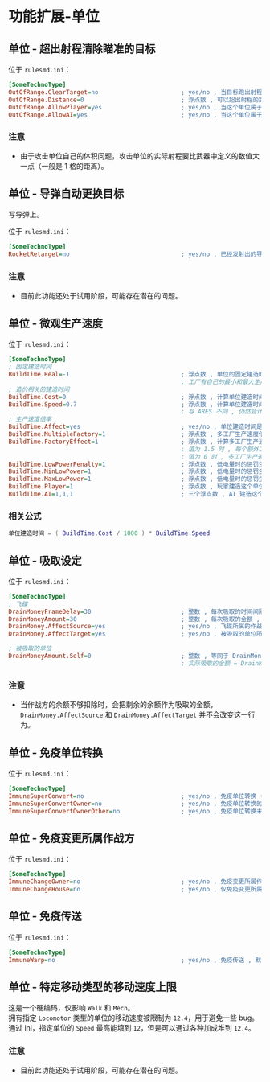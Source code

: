 # 功能扩展-单位

## 单位 - 超出射程清除瞄准的目标

位于 `rulesmd.ini`：

```ini
[SomeTechnoType]
OutOfRange.ClearTarget=no                       ; yes/no , 当目标跑出射程后是否清除攻击目标 , 默认值是 no
OutOfRange.Distance=0                           ; 浮点数 , 可以超出射程的距离 , 负数 = 减少距离 , 默认值是 0
OutOfRange.AllowPlayer=yes                      ; yes/no , 当这个单位属于玩家控制时 (属于玩家阵营时) , 是否会丢失目标 , 默认值是 yes
OutOfRange.AllowAI=yes                          ; yes/no , 当这个单位属于 AI 控制时 (属于电脑阵营时) , 是否会丢失目标 , 默认值是 yes
```

### 注意

* 由于攻击单位自己的体积问题，攻击单位的实际射程要比武器中定义的数值大一点（一般是 1 格的距离）。



## 单位 - 导弹自动更换目标

写导弹上。

位于 `rulesmd.ini`：

```ini
[SomeTechnoType]
RocketRetarget=no                               ; yes/no , 已经发射出的导弹是否跟随本体更换目标 , 默认值是 no
```

### 注意

* 目前此功能还处于试用阶段，可能存在潜在的问题。



## 单位 - 微观生产速度

位于 `rulesmd.ini`：

```ini
[SomeTechnoType]
; 固定建造时间
BuildTime.Real=-1                               ; 浮点数 , 单位的固定建造时间 , 负数 = 使用下面的造价来计算时间 , 默认值是 -1 , 单位 : 帧
                                                ; 工厂有自己的最小和最大生产时间 , 因此并不能实现无冷却生产或完全生产不出来的效果
; 造价相关的建造时间
BuildTime.Cost=0                                ; 浮点数 , 计算单位建造时间时 , 使用此值代替 Cost 进行计算 , 默认值是 [SomeTechnoType] -> Cost 的值 , 单位 : 元
BuildTime.Speed=0.7                             ; 浮点数 , 计算单位建造时间时 , 花费 1000 元所需要的分钟数 , 默认值是 [SomeTechnoType] -> BuildSpeed 的值 , 单位 : 分钟
                                                ; 与 ARES 不同 , 仍然会计算 Wall=yes 的单位 [General] -> WallBuildSpeedCoefficient 加成
; 生产速度倍率
BuildTime.Affect=yes                            ; yes/no , 单位建造时间是否会受到下列各个生产速度倍率的影响 (包括围墙的生产速度倍率) , 默认值是 yes
BuildTime.MultipleFactory=1                     ; 浮点数 , 多工厂生产速度倍率 , 等比数列 , 每多一个工厂就会乘一次这个倍率 , 至少需要 2 个工厂 , 默认值是 [General] -> MultipleFactory 的值
BuildTime.FactoryEffect=1                       ; 浮点数 , 计算多工厂生产速度倍率时的工厂数量因子 , 至少需要 2 个工厂 , 默认值是 1
                                                ; 值为 1.5 时 , 每个额外工厂会计算为 1.5 个额外工厂 , 值为 0.8 时 , 每个额外工厂会计算为 0.8 个额外工厂
                                                ; 值为 0 时 , 多工厂生产速度倍率无效 , 负数可能会导致指数级地增加单位建造时间
BuildTime.LowPowerPenalty=1                     ; 浮点数 , 低电量时的惩罚生产速度倍率 , 默认值是 [General] -> LowPowerPenaltyModifier 的值
BuildTime.MinLowPower=1                         ; 浮点数 , 低电量时的惩罚生产速度倍率的最小值 , 默认值是 [General] -> MinLowPowerProductionSpeed 的值
BuildTime.MaxLowPower=1                         ; 浮点数 , 低电量时的惩罚生产速度倍率的最大值 , 默认值是 [General] -> MaxLowPowerProductionSpeed 的值
BuildTime.Player=1                              ; 浮点数 , 玩家建造这个单位时的生产速度倍率 , 默认值是 1
BuildTime.AI=1,1,1                              ; 三个浮点数 , AI 建造这个单位时的生产速度倍率 , 中立阵营也算 AI 控制的 , 按难度区分 , 分别是【简单】【中等】【冷酷】 , 默认值是 1,1,1
```

### 相关公式

```lua
单位建造时间 = ( BuildTime.Cost / 1000 ) * BuildTime.Speed
```



## 单位 - 吸取设定

位于 `rulesmd.ini`：

```ini
[SomeTechnoType]
; 飞碟
DrainMoneyFrameDelay=30                         ; 整数 , 每次吸取的时间间隔 , 不能小于 1 , 默认值是 [CombatDamage] -> DrainMoneyFrameDelay 的值
DrainMoneyAmount=30                             ; 整数 , 每次吸取的金额 , 可以是负数 , 默认值是 [CombatDamage] -> DrainMoneyAmount 的值
DrainMoney.AffectSource=yes                     ; yes/no , 飞碟所属的作战方是否获得金钱 , 默认值是 yes
DrainMoney.AffectTarget=yes                     ; yes/no , 被吸取的单位所属的作战方是否失去金钱 , 默认值是 yes

; 被吸取的单位
DrainMoneyAmount.Self=0                         ; 整数 , 等同于 DrainMoneyAmount , 但是是写在被吸取的单位上的 , 正数 = 钱被吸走 , 默认值是 0
                                                ; 实际吸取的金额 = DrainMoneyAmount + DrainMoneyAmount.Self
```

### 注意

* 当作战方的余额不够扣除时，会把剩余的余额作为吸取的金额，`DrainMoney.AffectSource` 和 `DrainMoney.AffectTarget` 并不会改变这一行为。



## 单位 - 免疫单位转换

位于 `rulesmd.ini`：

```ini
[SomeTechnoType]
ImmuneSuperConvert=no                           ; yes/no , 免疫单位转换 (不免疫升级变形 , 啊这) , 默认值是 no
ImmuneSuperConvertOwner=no                      ; yes/no , 免疫单位转换的改变作战方 , 和【免疫单位转换】独立判断 , 默认值是 no
ImmuneSuperConvertOwnerOther=no                 ; yes/no , 免疫单位转换未变形时的改变作战方 , 和【免疫单位转换】独立判断 , 默认值是 no
```



## 单位 - 免疫变更所属作战方

位于 `rulesmd.ini`：

```ini
[SomeTechnoType]
ImmuneChangeOwner=no                            ; yes/no , 免疫变更所属作战方 , 包括触发什么的 , 默认值是 no
ImmuneChangeHouse=no                            ; yes/no , 仅免疫变更所属作战方弹头 , 默认值是 no
```



## 单位 - 免疫传送

位于 `rulesmd.ini`：

```ini
[SomeTechnoType]
ImmuneWarp=no                                   ; yes/no , 免疫传送 , 默认值是 no
```



## 单位 - 特定移动类型的移动速度上限

这是一个硬编码，仅影响 `Walk` 和 `Mech`。  
拥有指定 `Locomotor` 类型的单位的移动速度被限制为 `12.4`，用于避免一些 bug。  
通过 ini，指定单位的 `Speed` 最高能填到 `12`，但是可以通过各种加成堆到 `12.4`。

### 注意

* 目前此功能还处于试用阶段，可能存在潜在的问题。